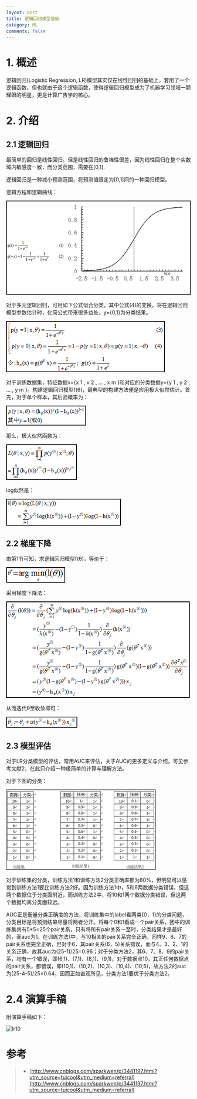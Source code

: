 ```yaml
---
layout: post
title: 逻辑回归模型基础
category: ML
comments: false
---
```

# 1. 概述
逻辑回归(Logistic Regression, LR)模型其实仅在线性回归的基础上，套用了一个逻辑函数，但也就由于这个逻辑函数，使得逻辑回归模型成为了机器学习领域一颗耀眼的明星，更是计算广告学的核心。

# 2. 介绍

## 2.1 逻辑回归
最简单的回归是线性回归。但是线性回归的鲁棒性很差，因为线性回归在整个实数域内敏感度一致，而分类范围，需要在[0,1].

逻辑回归是一种减小预测范围，将预测值限定为[0,1]间的一种回归模型。

逻辑方程和逻辑曲线：

![lr function](/images/201705/lrFunction.gif)

对于多元逻辑回归，可用如下公式似合分类，其中公式(4)的变换，将在逻辑回归模型参数估计时，化简公式带来很多益处，y={0,1}为分类结果。 

![lr2](/images/201705/lr2.gif)

对于训练数据集，特征数据x={x 1 , x 2 , … , x m }和对应的分类数据y={y 1 , y 2 , … , y m }。构建逻辑回归模型f(θ)，最典型的构建方法便是应用极大似然估计。首先，对于单个样本，其后验概率为：

![lr3](/images/201705/lr3.gif)

那么，极大似然函数为：

![lr4](/images/201705/lr4.gif)

 log似然是：

![lr5](/images/201705/lr5.gif)

## 2.2 梯度下降

由第1节可知，求逻辑回归模型f(θ)，等价于：

![lr6](/images/201705/lr6.gif)    

采用梯度下降法：

![lr7](/images/201705/lr7.gif)     

从而迭代θ至收敛即可：

![lr8](/images/201705/lr8.gif)

## 2.3 模型评估

对于LR分类模型的评估，常用AUC来评估，关于AUC的更多定义与介绍，可见参考文献2，在此只介绍一种极简单的计算与理解方法。

对于下图的分类：

![lr9](/images/201705/lr9.gif)

对于训练集的分类，训练方法1和训练方法2分类正确率都为80%，但明显可以感觉到训练方法1要比训练方法2好。因为训练方法1中，5和6两数据分类错误，但这两个数据位于分类面附近，而训练方法2中，将10和1两个数据分类错误，但这两个数据均离分类面较远。

AUC正是衡量分类正确度的方法，将训练集中的label看两类{0，1}的分类问题，分类目标是将预测结果尽量将两者分开。将每个0和1看成一个pair关系，团中的训练集共有5*5=25个pair关系，只有将所有pair关系一至时，分类结果才是最好的，而auc为1。在训练方法1中，与10相关的pair关系完全正确，同样9、8、7的pair关系也完全正确，但对于6，其pair关系(6，5)关系错误，而与4、3、2、1的关系正确，故其auc为(25-1)/25=0.96；对于分类方法2，其6、7、8、9的pair关系，均有一个错误，即(6,1)、(7,1)、(8,1)、(9,1)，对于数据点10，其正任何数据点的pair关系，都错误，即(10,1)、(10,2)、(10,3)、(10,4)、(10,5)，故方法2的auc为(25-4-5)/25=0.64，因而正如直观所见，分类方法1要优于分类方法2。

# 2.4 演算手稿

附演算手稿如下：

![lr10](/images/201705/lr10.gif)

# 参考
> - [http://www.cnblogs.com/sparkwen/p/3441197.html?utm_source=tuicool&utm_medium=referral](http://www.cnblogs.com/sparkwen/p/3441197.html?utm_source=tuicool&utm_medium=referral)

 
